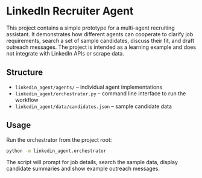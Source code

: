 # LinkedIn Recruiter Agent

This project contains a simple prototype for a multi-agent recruiting assistant. It demonstrates how different agents can cooperate to clarify job requirements, search a set of sample candidates, discuss their fit, and draft outreach messages. The project is intended as a learning example and does not integrate with LinkedIn APIs or scrape data.

## Structure

- `linkedin_agent/agents/` – individual agent implementations
- `linkedin_agent/orchestrator.py` – command line interface to run the workflow
- `linkedin_agent/data/candidates.json` – sample candidate data

## Usage

Run the orchestrator from the project root:

```bash
python -m linkedin_agent.orchestrator
```

The script will prompt for job details, search the sample data, display candidate summaries and show example outreach messages.
